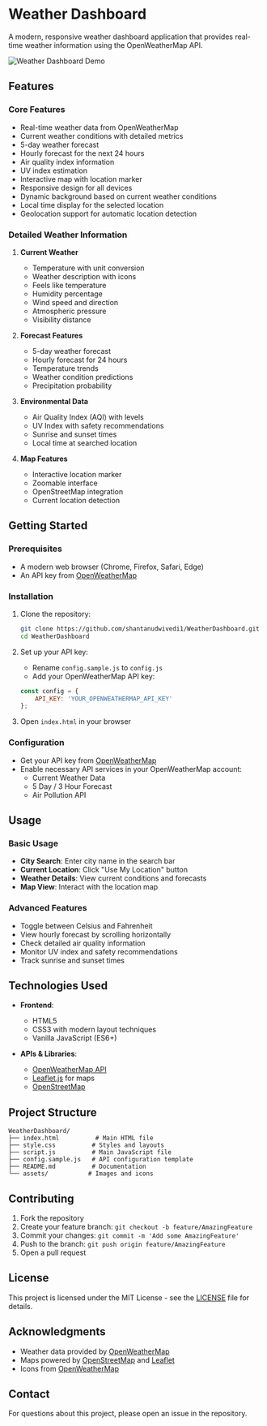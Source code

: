 # Weather Dashboard

A modern, responsive weather dashboard application that provides real-time weather information using the OpenWeatherMap API.

![Weather Dashboard Demo](https://via.placeholder.com/800x400?text=Weather+Dashboard+Demo)

## Features

### Core Features
- Real-time weather data from OpenWeatherMap
- Current weather conditions with detailed metrics
- 5-day weather forecast
- Hourly forecast for the next 24 hours
- Air quality index information
- UV index estimation
- Interactive map with location marker
- Responsive design for all devices
- Dynamic background based on current weather conditions
- Local time display for the selected location
- Geolocation support for automatic location detection

### Detailed Weather Information
1. **Current Weather**
   - Temperature with unit conversion
   - Weather description with icons
   - Feels like temperature
   - Humidity percentage
   - Wind speed and direction
   - Atmospheric pressure
   - Visibility distance

2. **Forecast Features**
   - 5-day weather forecast
   - Hourly forecast for 24 hours
   - Temperature trends
   - Weather condition predictions
   - Precipitation probability

3. **Environmental Data**
   - Air Quality Index (AQI) with levels
   - UV Index with safety recommendations
   - Sunrise and sunset times
   - Local time at searched location

4. **Map Features**
   - Interactive location marker
   - Zoomable interface
   - OpenStreetMap integration
   - Current location detection

## Getting Started

### Prerequisites
- A modern web browser (Chrome, Firefox, Safari, Edge)
- An API key from [OpenWeatherMap](https://openweathermap.org/api)

### Installation

1. Clone the repository:
   ```bash
   git clone https://github.com/shantanudwivedi1/WeatherDashboard.git
   cd WeatherDashboard
   ```

2. Set up your API key:
   - Rename `config.sample.js` to `config.js`
   - Add your OpenWeatherMap API key:
   ```javascript
   const config = {
       API_KEY: 'YOUR_OPENWEATHERMAP_API_KEY'
   };
   ```

3. Open `index.html` in your browser

### Configuration
- Get your API key from [OpenWeatherMap](https://openweathermap.org/api)
- Enable necessary API services in your OpenWeatherMap account:
  - Current Weather Data
  - 5 Day / 3 Hour Forecast
  - Air Pollution API

## Usage

### Basic Usage
- **City Search**: Enter city name in the search bar
- **Current Location**: Click "Use My Location" button
- **Weather Details**: View current conditions and forecasts
- **Map View**: Interact with the location map

### Advanced Features
- Toggle between Celsius and Fahrenheit
- View hourly forecast by scrolling horizontally
- Check detailed air quality information
- Monitor UV index and safety recommendations
- Track sunrise and sunset times

## Technologies Used

- **Frontend**:
  - HTML5
  - CSS3 with modern layout techniques
  - Vanilla JavaScript (ES6+)
  
- **APIs & Libraries**:
  - [OpenWeatherMap API](https://openweathermap.org/api)
  - [Leaflet.js](https://leafletjs.com/) for maps
  - [OpenStreetMap](https://www.openstreetmap.org/)

## Project Structure

```
WeatherDashboard/
├── index.html          # Main HTML file
├── style.css          # Styles and layouts
├── script.js          # Main JavaScript file
├── config.sample.js   # API configuration template
├── README.md          # Documentation
└── assets/           # Images and icons
```

## Contributing

1. Fork the repository
2. Create your feature branch: `git checkout -b feature/AmazingFeature`
3. Commit your changes: `git commit -m 'Add some AmazingFeature'`
4. Push to the branch: `git push origin feature/AmazingFeature`
5. Open a pull request

## License

This project is licensed under the MIT License - see the [LICENSE](LICENSE) file for details.

## Acknowledgments

- Weather data provided by [OpenWeatherMap](https://openweathermap.org/)
- Maps powered by [OpenStreetMap](https://www.openstreetmap.org/) and [Leaflet](https://leafletjs.com/)
- Icons from [OpenWeatherMap](https://openweathermap.org/)

## Contact

For questions about this project, please open an issue in the repository. 